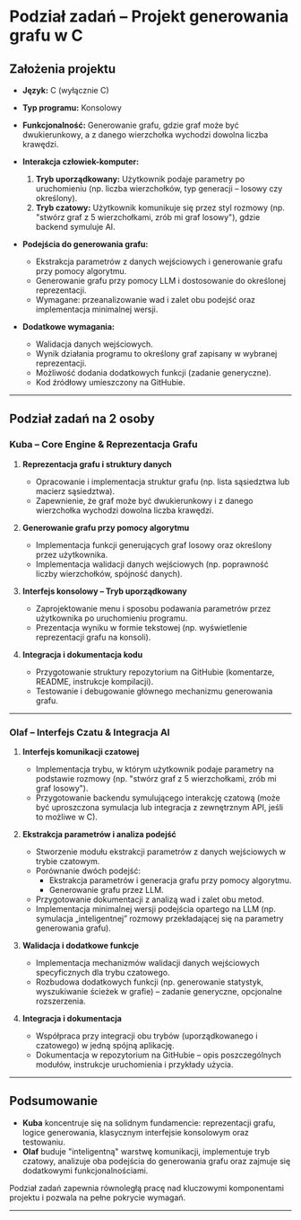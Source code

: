 # Podział zadań – Projekt generowania grafu w C

## Założenia projektu

- **Język:** C (wyłącznie C)
- **Typ programu:** Konsolowy
- **Funkcjonalność:** Generowanie grafu, gdzie graf może być dwukierunkowy, a z danego wierzchołka wychodzi dowolna liczba krawędzi.
- **Interakcja człowiek-komputer:**  
  1. **Tryb uporządkowany:** Użytkownik podaje parametry po uruchomieniu (np. liczba wierzchołków, typ generacji – losowy czy określony).  
  2. **Tryb czatowy:** Użytkownik komunikuje się przez styl rozmowy (np. "stwórz graf z 5 wierzchołkami, zrób mi graf losowy"), gdzie backend symuluje AI.

- **Podejścia do generowania grafu:**
  - Ekstrakcja parametrów z danych wejściowych i generowanie grafu przy pomocy algorytmu.
  - Generowanie grafu przy pomocy LLM i dostosowanie do określonej reprezentacji.
  - Wymagane: przeanalizowanie wad i zalet obu podejść oraz implementacja minimalnej wersji.

- **Dodatkowe wymagania:**
  - Walidacja danych wejściowych.
  - Wynik działania programu to określony graf zapisany w wybranej reprezentacji.
  - Możliwość dodania dodatkowych funkcji (zadanie generyczne).
  - Kod źródłowy umieszczony na GitHubie.

---

## Podział zadań na 2 osoby

### Kuba – Core Engine & Reprezentacja Grafu

1. **Reprezentacja grafu i struktury danych**
   - Opracowanie i implementacja struktur grafu (np. lista sąsiedztwa lub macierz sąsiedztwa).
   - Zapewnienie, że graf może być dwukierunkowy i z danego wierzchołka wychodzi dowolna liczba krawędzi.

2. **Generowanie grafu przy pomocy algorytmu**
   - Implementacja funkcji generujących graf losowy oraz określony przez użytkownika.
   - Implementacja walidacji danych wejściowych (np. poprawność liczby wierzchołków, spójność danych).

3. **Interfejs konsolowy – Tryb uporządkowany**
   - Zaprojektowanie menu i sposobu podawania parametrów przez użytkownika po uruchomieniu programu.
   - Prezentacja wyniku w formie tekstowej (np. wyświetlenie reprezentacji grafu na konsoli).

4. **Integracja i dokumentacja kodu**
   - Przygotowanie struktury repozytorium na GitHubie (komentarze, README, instrukcje kompilacji).
   - Testowanie i debugowanie głównego mechanizmu generowania grafu.

---

### Olaf – Interfejs Czatu & Integracja AI

1. **Interfejs komunikacji czatowej**
   - Implementacja trybu, w którym użytkownik podaje parametry na podstawie rozmowy (np. "stwórz graf z 5 wierzchołkami, zrób mi graf losowy").
   - Przygotowanie backendu symulującego interakcję czatową (może być uproszczona symulacja lub integracja z zewnętrznym API, jeśli to możliwe w C).

2. **Ekstrakcja parametrów i analiza podejść**
   - Stworzenie modułu ekstrakcji parametrów z danych wejściowych w trybie czatowym.
   - Porównanie dwóch podejść:
     - Ekstrakcja parametrów i generacja grafu przy pomocy algorytmu.
     - Generowanie grafu przez LLM.
   - Przygotowanie dokumentacji z analizą wad i zalet obu metod.
   - Implementacja minimalnej wersji podejścia opartego na LLM (np. symulacja „inteligentnej” rozmowy przekładającej się na parametry generowania grafu).

3. **Walidacja i dodatkowe funkcje**
   - Implementacja mechanizmów walidacji danych wejściowych specyficznych dla trybu czatowego.
   - Rozbudowa dodatkowych funkcji (np. generowanie statystyk, wyszukiwanie ścieżek w grafie) – zadanie generyczne, opcjonalne rozszerzenia.

4. **Integracja i dokumentacja**
   - Współpraca przy integracji obu trybów (uporządkowanego i czatowego) w jedną spójną aplikację.
   - Dokumentacja w repozytorium na GitHubie – opis poszczególnych modułów, instrukcje uruchomienia i przykłady użycia.

---

## Podsumowanie

- **Kuba** koncentruje się na solidnym fundamencie: reprezentacji grafu, logice generowania, klasycznym interfejsie konsolowym oraz testowaniu.
- **Olaf** buduje "inteligentną" warstwę komunikacji, implementuje tryb czatowy, analizuje oba podejścia do generowania grafu oraz zajmuje się dodatkowymi funkcjonalnościami.

Podział zadań zapewnia równoległą pracę nad kluczowymi komponentami projektu i pozwala na pełne pokrycie wymagań.

---

